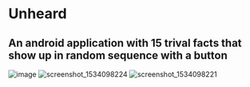 # Unheard
## An android application with 15 trival facts that show up in random sequence with a button
![image](https://user-images.githubusercontent.com/40501545/44005839-da23678e-9e47-11e8-9153-d23a9070c800.png)
![screenshot_1534098224](https://user-images.githubusercontent.com/40501545/44005844-eb951580-9e47-11e8-8526-0b85e3b57d6f.png)
![screenshot_1534098221](https://user-images.githubusercontent.com/40501545/44005845-eba04694-9e47-11e8-84ce-0fcdb461d2ae.png)

